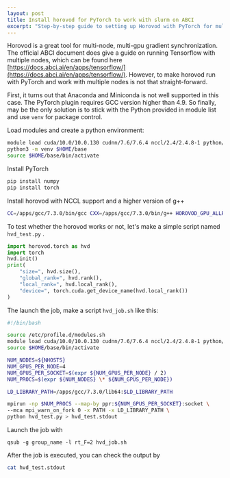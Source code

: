 ```yaml
---
layout: post
title: Install horovod for PyTorch to work with slurm on ABCI
excerpt: "Step-by-step guide to setting up Horovod with PyTorch for multi-node, multi-GPU training on ABCI's SLURM system, including solutions for common compatibility issues."
---
```


Horovod is a great tool for multi-node, multi-gpu gradient synchronization. The official ABCI document does give a guide on running Tensorflow with multiple nodes, which can be found here [https://docs.abci.ai/en/apps/tensorflow/](https://docs.abci.ai/en/apps/tensorflow/).  However, to make horovod run with PyTorch and work with multiple nodes is not that straight-forward.

First, it turns out that Anaconda and Miniconda is not well supported in this case. The PyTorch plugin requires GCC version higher than 4.9. So finally, may be the only solution is to stick with the Python provided in module list and use `venv` for package control.

Load modules and create a python environment:
```bash
module load cuda/10.0/10.0.130 cudnn/7.6/7.6.4 nccl/2.4/2.4.8-1 python/3.6/3.6.5 openmpi/2.1.6
python3 -m venv $HOME/base
source $HOME/base/bin/activate
```

Install PyTorch
```bash
pip install numpy
pip install torch
```

Install horovod with NCCL support and a higher version of g++
```bash
CC=/apps/gcc/7.3.0/bin/gcc CXX=/apps/gcc/7.3.0/bin/g++ HOROVOD_GPU_ALLREDUCE=NCCL HOROVOD_NCCL_HOME=/apps/nccl/2.4.8-1/cuda10.0/lib pip install horovod
```

To test whether the horovod works or not, let's make a simple script named `hvd_test.py` .

```python
import horovod.torch as hvd
import torch
hvd.init()
print(
	"size=", hvd.size(),
	"global_rank=", hvd.rank(),
	"local_rank=", hvd.local_rank(),
	"device=", torch.cuda.get_device_name(hvd.local_rank())
)
```

The launch the job, make a script `hvd_job.sh` like this:

```bash
#!/bin/bash

source /etc/profile.d/modules.sh
module load cuda/10.0/10.0.130 cudnn/7.6/7.6.4 nccl/2.4/2.4.8-1 python/3.6/3.6.5 openmpi/2.1.6
source $HOME/base/bin/activate

NUM_NODES=${NHOSTS}
NUM_GPUS_PER_NODE=4
NUM_GPUS_PER_SOCKET=$(expr ${NUM_GPUS_PER_NODE} / 2)
NUM_PROCS=$(expr ${NUM_NODES} \* ${NUM_GPUS_PER_NODE})

LD_LIBRARY_PATH=/apps/gcc/7.3.0/lib64:$LD_LIBRARY_PATH

mpirun -np $NUM_PROCS --map-by ppr:${NUM_GPUS_PER_SOCKET}:socket \
--mca mpi_warn_on_fork 0 -x PATH -x LD_LIBRARY_PATH \
python hvd_test.py > hvd_test.stdout
```

Launch the job with

```
qsub -g group_name -l rt_F=2 hvd_job.sh
```

After the job is executed, you can check the output by
```bash
cat hvd_test.stdout
```

<!--stackedit_data:
eyJoaXN0b3J5IjpbLTk5MDA3MzY5LC0xMDQ1MTY3NjA0LC0xND
A5ODg2NSwtMzM4ODc2NzE3XX0=
-->